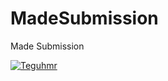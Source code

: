 # MadeSubmission
Made Submission

[![Teguhmr](https://circleci.com/gh/Teguhmr/MadeSubmission.svg?style=svg)](https://circleci.com/gh/Teguhmr/MadeSubmission)
